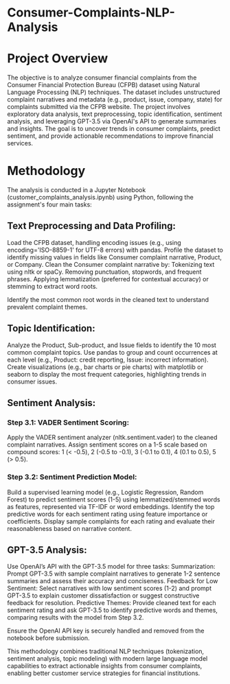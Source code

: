 # Consumer-Complaints-NLP-Analysis

# Project Overview

The objective is to analyze consumer financial complaints from the Consumer Financial Protection Bureau (CFPB) dataset using Natural Language Processing (NLP) techniques. The dataset includes unstructured complaint narratives and metadata (e.g., product, issue, company, state) for complaints submitted via the CFPB website. The project involves exploratory data analysis, text preprocessing, topic identification, sentiment analysis, and leveraging GPT-3.5 via OpenAI's API to generate summaries and insights. The goal is to uncover trends in consumer complaints, predict sentiment, and provide actionable recommendations to improve financial services.
# Methodology
The analysis is conducted in a Jupyter Notebook (customer_complaints_analysis.ipynb) using Python, following the assignment's four main tasks:

## Text Preprocessing and Data Profiling:

Load the CFPB dataset, handling encoding issues (e.g., using encoding='ISO-8859-1' for UTF-8 errors) with pandas.
Profile the dataset to identify missing values in fields like Consumer complaint narrative, Product, or Company.
Clean the Consumer complaint narrative by:
Tokenizing text using nltk or spaCy.
Removing punctuation, stopwords, and frequent phrases.
Applying lemmatization (preferred for contextual accuracy) or stemming to extract word roots.


Identify the most common root words in the cleaned text to understand prevalent complaint themes.


## Topic Identification:

Analyze the Product, Sub-product, and Issue fields to identify the 10 most common complaint topics.
Use pandas to group and count occurrences at each level (e.g., Product: credit reporting, Issue: incorrect information).
Create visualizations (e.g., bar charts or pie charts) with matplotlib or seaborn to display the most frequent categories, highlighting trends in consumer issues.


## Sentiment Analysis:

### Step 3.1: VADER Sentiment Scoring:
Apply the VADER sentiment analyzer (nltk.sentiment.vader) to the cleaned complaint narratives.
Assign sentiment scores on a 1-5 scale based on compound scores: 1 (< -0.5), 2 (-0.5 to -0.1), 3 (-0.1 to 0.1), 4 (0.1 to 0.5), 5 (> 0.5).


### Step 3.2: Sentiment Prediction Model:
Build a supervised learning model (e.g., Logistic Regression, Random Forest) to predict sentiment scores (1-5) using lemmatized/stemmed words as features, represented via TF-IDF or word embeddings.
Identify the top predictive words for each sentiment rating using feature importance or coefficients.
Display sample complaints for each rating and evaluate their reasonableness based on narrative content.




## GPT-3.5 Analysis:

Use OpenAI’s API with the GPT-3.5 model for three tasks:
Summarization: Prompt GPT-3.5 with sample complaint narratives to generate 1-2 sentence summaries and assess their accuracy and conciseness.
Feedback for Low Sentiment: Select narratives with low sentiment scores (1-2) and prompt GPT-3.5 to explain customer dissatisfaction or suggest constructive feedback for resolution.
Predictive Themes: Provide cleaned text for each sentiment rating and ask GPT-3.5 to identify predictive words and themes, comparing results with the model from Step 3.2.


Ensure the OpenAI API key is securely handled and removed from the notebook before submission.



This methodology combines traditional NLP techniques (tokenization, sentiment analysis, topic modeling) with modern large language model capabilities to extract actionable insights from consumer complaints, enabling better customer service strategies for financial institutions.
